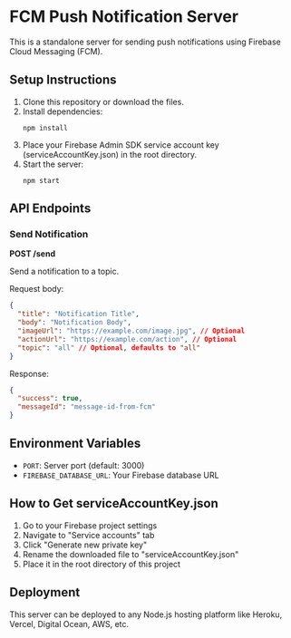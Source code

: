 
# FCM Push Notification Server

This is a standalone server for sending push notifications using Firebase Cloud Messaging (FCM).

## Setup Instructions

1. Clone this repository or download the files.
2. Install dependencies:
   ```
   npm install
   ```
3. Place your Firebase Admin SDK service account key (serviceAccountKey.json) in the root directory.
4. Start the server:
   ```
   npm start
   ```

## API Endpoints

### Send Notification

**POST /send**

Send a notification to a topic.

Request body:
```json
{
  "title": "Notification Title",
  "body": "Notification Body",
  "imageUrl": "https://example.com/image.jpg", // Optional
  "actionUrl": "https://example.com/action", // Optional
  "topic": "all" // Optional, defaults to "all"
}
```

Response:
```json
{
  "success": true,
  "messageId": "message-id-from-fcm"
}
```

## Environment Variables

- `PORT`: Server port (default: 3000)
- `FIREBASE_DATABASE_URL`: Your Firebase database URL

## How to Get serviceAccountKey.json

1. Go to your Firebase project settings
2. Navigate to "Service accounts" tab
3. Click "Generate new private key"
4. Rename the downloaded file to "serviceAccountKey.json"
5. Place it in the root directory of this project

## Deployment

This server can be deployed to any Node.js hosting platform like Heroku, Vercel, Digital Ocean, AWS, etc.
